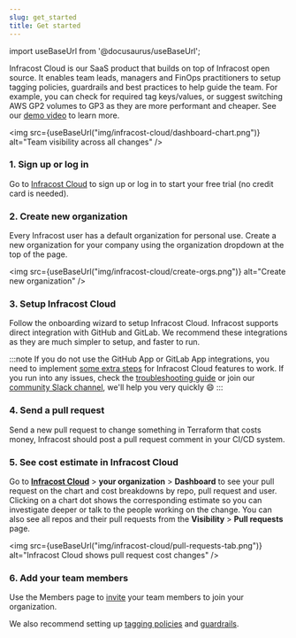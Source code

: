 ```yaml
---
slug: get_started
title: Get started
---
```


import useBaseUrl from '@docusaurus/useBaseUrl';

Infracost Cloud is our SaaS product that builds on top of Infracost open source. It enables team leads, managers and FinOps practitioners to setup tagging policies, guardrails and best practices to help guide the team. For example, you can check for required tag keys/values, or suggest switching AWS GP2 volumes to GP3 as they are more performant and cheaper. See our [demo video](https://www.youtube.com/watch?v=IYyul9WX7Pw) to learn more.

<img src={useBaseUrl("img/infracost-cloud/dashboard-chart.png")} alt="Team visibility across all changes" />

### 1. Sign up or log in

Go to [Infracost Cloud](https://dashboard.infracost.io) to sign up or log in to start your free trial (no credit card is needed).

### 2. Create new organization

Every Infracost user has a default organization for personal use. Create a new organization for your company using the organization dropdown at the top of the page.

<img src={useBaseUrl("img/infracost-cloud/create-orgs.png")} alt="Create new organization" />

### 3. Setup Infracost Cloud

Follow the onboarding wizard to setup Infracost Cloud. Infracost supports direct integration with GitHub and GitLab. We recommend these integrations as they are much simpler to setup, and faster to run.

:::note
If you do not use the GitHub App or GitLab App integrations, you need to implement [some extra steps](/docs/guides/source_control_benefits/) for Infracost Cloud features to work. If you run into any issues, check the [troubleshooting guide](/docs/troubleshooting/#6-infracost-cloud-dashboard) or join our [community Slack channel](https://www.infracost.io/community-chat), we'll help you very quickly 😄
:::

### 4. Send a pull request

Send a new pull request to change something in Terraform that costs money, Infracost should post a pull request comment in your CI/CD system.

### 5. See cost estimate in Infracost Cloud

Go to [**Infracost Cloud**](https://dashboard.infracost.io) > **your organization** > **Dashboard** to see your pull request on the chart and cost breakdowns by repo, pull request and user. Clicking on a chart dot shows the corresponding estimate so you can investigate deeper or talk to the people working on the change. You can also see all repos and their pull requests from the **Visibility** > **Pull requests** page.

<img src={useBaseUrl("img/infracost-cloud/pull-requests-tab.png")} alt="Infracost Cloud shows pull request cost changes" />

### 6. Add your team members

Use the Members page to [invite](/docs/infracost_cloud/key_concepts/#team-management) your team members to join your organization.

We also recommend setting up [tagging policies](/docs/infracost_cloud/tagging_policies/) and [guardrails](/docs/infracost_cloud/guardrails/).
